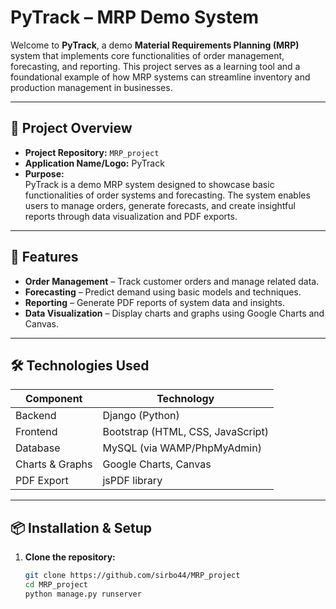 # PyTrack – MRP Demo System

Welcome to **PyTrack**, a demo **Material Requirements Planning (MRP)** system that implements core functionalities of order management, forecasting, and reporting. This project serves as a learning tool and a foundational example of how MRP systems can streamline inventory and production management in businesses.

---

## 📌 Project Overview

- **Project Repository:** `MRP_project`
- **Application Name/Logo:** PyTrack
- **Purpose:**  
  PyTrack is a demo MRP system designed to showcase basic functionalities of order systems and forecasting. The system enables users to manage orders, generate forecasts, and create insightful reports through data visualization and PDF exports.

---

## 🚀 Features

- **Order Management** – Track customer orders and manage related data.
- **Forecasting** – Predict demand using basic models and techniques.
- **Reporting** – Generate PDF reports of system data and insights.
- **Data Visualization** – Display charts and graphs using Google Charts and Canvas.

---

## 🛠️ Technologies Used

| Component            | Technology                       |
|---------------------|----------------------------------|
| Backend             | Django (Python)                  |
| Frontend            | Bootstrap (HTML, CSS, JavaScript)|
| Database            | MySQL (via WAMP/PhpMyAdmin)      |
| Charts & Graphs     | Google Charts, Canvas            |
| PDF Export          | jsPDF library                    |

---

## 📦 Installation & Setup

1. **Clone the repository:**

   ```bash
   git clone https://github.com/sirbo44/MRP_project
   cd MRP_project
   python manage.py runserver
